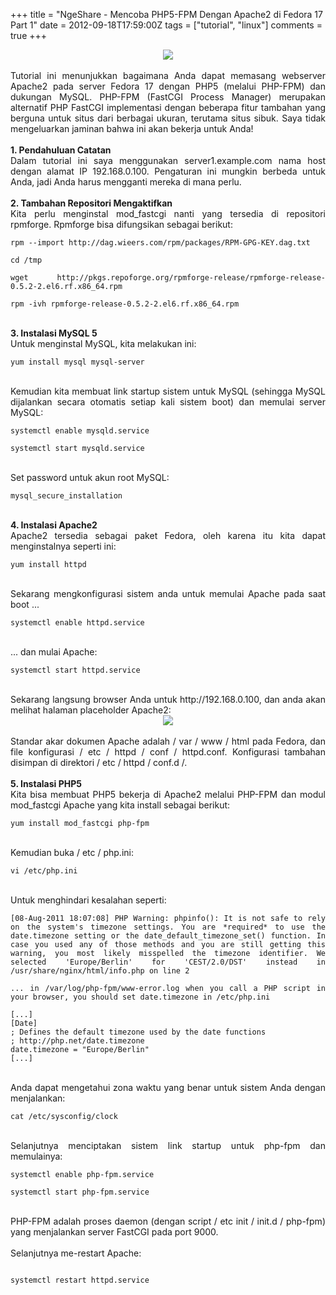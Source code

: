 +++
title = "NgeShare - Mencoba PHP5-FPM Dengan Apache2 di Fedora 17 Part 1"
date = 2012-09-18T17:59:00Z
tags = ["tutorial", "linux"]
comments = true
+++

<center><img border="0" data-original-height="350" data-original-width="722" src="https://1.bp.blogspot.com/-bj6zNfLNra4/W-4gk938VYI/AAAAAAAASYs/MhC3-pi4AZg7Qf1LiyQ_RBz8IvlnOSSFACLcBGAs/s1600/php.jpg" /></center><br />
<div style="text-align: justify;">Tutorial ini menunjukkan bagaimana Anda dapat memasang webserver Apache2 pada server Fedora 17 dengan PHP5 (melalui PHP-FPM) dan dukungan MySQL. PHP-FPM (FastCGI Process Manager) merupakan alternatif PHP FastCGI implementasi dengan beberapa fitur tambahan yang berguna untuk situs dari berbagai ukuran, terutama situs sibuk. Saya tidak mengeluarkan jaminan bahwa ini akan bekerja untuk Anda!<br /><br />
<b>1. Pendahuluan Catatan</b><br />
Dalam tutorial ini saya menggunakan server1.example.com nama host dengan alamat IP 192.168.0.100. Pengaturan ini mungkin berbeda untuk Anda, jadi Anda harus mengganti mereka di mana perlu.<br /><br />
<b>2. Tambahan Repositori Mengaktifkan</b><br />
Kita perlu menginstal mod_fastcgi nanti yang tersedia di repositori rpmforge. Rpmforge bisa difungsikan sebagai berikut:<br />
<pre><code>rpm --import http://dag.wieers.com/rpm/packages/RPM-GPG-KEY.dag.txt<br /><br />cd /tmp<br /><br />wget http://pkgs.repoforge.org/rpmforge-release/rpmforge-release-0.5.2-2.el6.rf.x86_64.rpm<br /><br />rpm -ivh rpmforge-release-0.5.2-2.el6.rf.x86_64.rpm<br /></code></pre><br />
<b>3. Instalasi MySQL 5</b><br />
Untuk menginstal MySQL, kita melakukan ini:<br />
<pre><code>yum install mysql mysql-server<br /></code></pre><br />
Kemudian kita membuat link startup sistem untuk MySQL (sehingga MySQL dijalankan secara otomatis setiap kali sistem boot) dan memulai server MySQL:<br />
<pre><code>systemctl enable mysqld.service<br /><br />systemctl start mysqld.service<br /></code></pre><br />
Set password untuk akun root MySQL:<br />
<pre><code>mysql_secure_installation<br /></code></pre><br />
<b>4. Instalasi Apache2</b><br />
Apache2 tersedia sebagai paket Fedora, oleh karena itu kita dapat menginstalnya seperti ini:<br />
<pre><code>yum install httpd<br /></code></pre><br />
Sekarang mengkonfigurasi sistem anda untuk memulai Apache pada saat boot ...<br />
<pre><code>systemctl enable httpd.service<br /></code></pre><br />
... dan mulai Apache:<br />
<pre><code>systemctl start httpd.service<br /></code></pre><br />
Sekarang langsung browser Anda untuk http://192.168.0.100, dan anda akan melihat halaman placeholder Apache2:<br />
<center><img border="0" src="https://2.bp.blogspot.com/-VUbH7PrbyBo/UFhR2CeU_HI/AAAAAAAADSM/jMDaYlZXlvo/s1600/1.png" /></center><br />
Standar akar dokumen Apache adalah / var / www / html pada Fedora, dan file konfigurasi / etc / httpd / conf / httpd.conf. Konfigurasi tambahan disimpan di direktori / etc / httpd / conf.d /.<br /><br />
<b>5. Instalasi PHP5</b><br />
Kita bisa membuat PHP5 bekerja di Apache2 melalui PHP-FPM dan modul mod_fastcgi Apache yang kita install sebagai berikut:<br />
<pre><code>yum install mod_fastcgi php-fpm<br /></code></pre><br />
Kemudian buka / etc / php.ini:<br />
<pre><code>vi /etc/php.ini<br /></code></pre><br />
Untuk menghindari kesalahan seperti:<br />
<pre><code>[08-Aug-2011 18:07:08] PHP Warning: phpinfo(): It is not safe to rely on the system's timezone settings. You are *required* to use the date.timezone setting or the date_default_timezone_set() function. In case you used any of those methods and you are still getting this warning, you most likely misspelled the timezone identifier. We selected 'Europe/Berlin' for 'CEST/2.0/DST' instead in /usr/share/nginx/html/info.php on line 2<br /><br />... in /var/log/php-fpm/www-error.log when you call a PHP script in your browser, you should set date.timezone in /etc/php.ini<br /><br />[...]<br />[Date]<br />; Defines the default timezone used by the date functions<br />; http://php.net/date.timezone<br />date.timezone = "Europe/Berlin"<br />[...]<br /></code></pre><br />
Anda dapat mengetahui zona waktu yang benar untuk sistem Anda dengan menjalankan:<br />
<pre><code>cat /etc/sysconfig/clock<br /></code></pre><br />
Selanjutnya menciptakan sistem link startup untuk php-fpm dan memulainya:<br />
<pre><code>systemctl enable php-fpm.service<br /><br />systemctl start php-fpm.service<br /></code></pre><br />
PHP-FPM adalah proses daemon (dengan script / etc init / init.d / php-fpm) yang menjalankan server FastCGI pada port 9000.<br /><br />
Selanjutnya me-restart Apache:<br />
<pre><code><br />systemctl restart httpd.service<br /></code></pre></div>
